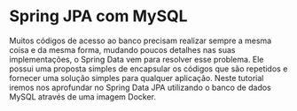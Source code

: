 # Spring JPA com MySQL

Muitos códigos de acesso ao banco precisam realizar sempre a mesma coisa e da mesma
forma, mudando poucos detalhes nas suas implementações, o Spring Data vem para
resolver esse problema. Ele possui uma proposta simples de encapsular os códigos que
são repetidos e fornecer uma solução simples para qualquer aplicação. Neste tutorial
iremos nos aprofundar no Spring Data JPA utilizando o banco de dados MySQL através de
uma imagem Docker.
